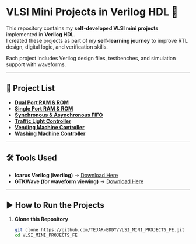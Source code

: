 # VLSI Mini Projects in Verilog HDL 🚀  

This repository contains my **self-developed VLSI mini projects** implemented in **Verilog HDL**.  
I created these projects as part of my **self-learning journey** to improve RTL design, digital logic, and verification skills.  

Each project includes Verilog design files, testbenches, and simulation support with waveforms.  

---

## 📂 Project List
- **[Dual Port RAM & ROM](./dual_port_ram_rom_a_s)**  
- **[Single Port RAM & ROM](./single_port_ram_rom_a_s)**  
- **[Synchronous & Asynchronous FIFO](./synchronous_asynchronous_fifo)**  
- **[Traffic Light Controller](./traffic_light_controller)**  
- **[Vending Machine Controller](./vending_machine_controller)**  
- **[Washing Machine Controller](./washing_machine_controller)**  

---

## 🛠️ Tools Used
- **Icarus Verilog (iverilog)** → [Download Here](https://steveicarus.github.io/iverilog/)  
- **GTKWave (for waveform viewing)** → [Download Here](http://gtkwave.sourceforge.net/)  

---

## ▶️ How to Run the Projects

1. **Clone this Repository**
   ```bash
   git clone https://github.com/TEJAR-EDDY/VLSI_MINI_PROJECTS_FE.git
   cd VLSI_MINI_PROJECTS_FE
